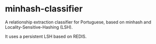 minhash-classifier
==================

A relationship extraction classifier for Portuguese, based on minhash and Locality-Sensitive-Hashing (LSH). 

It uses a persistent LSH based on REDIS.
